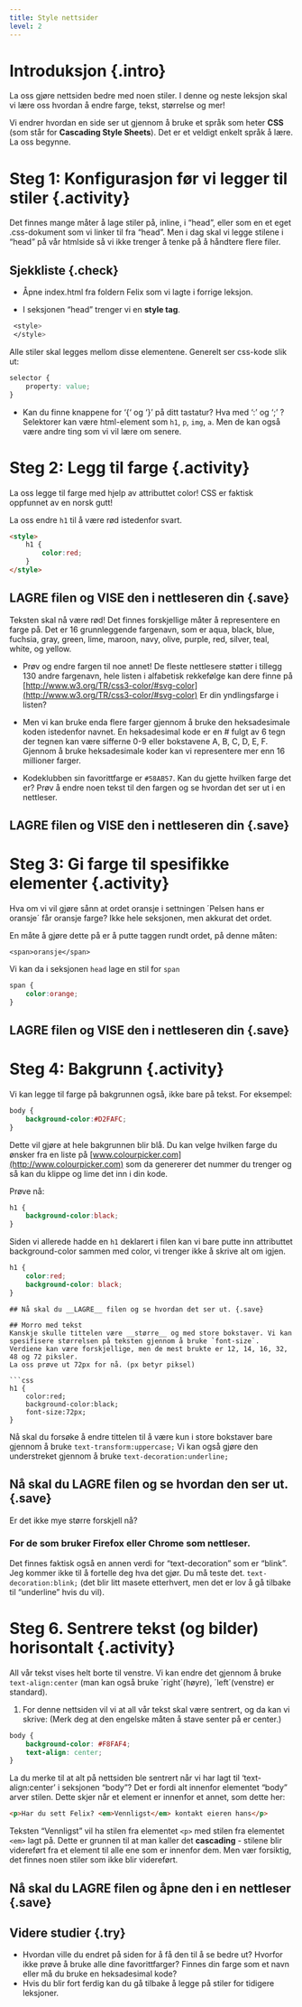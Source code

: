 ```yaml
---
title: Style nettsider
level: 2
---
```


# Introduksjon {.intro}
La oss gjøre nettsiden bedre med noen stiler.
I denne og neste leksjon skal vi lære oss hvordan å endre farge, tekst, størrelse og mer!

Vi endrer hvordan en side ser ut gjennom å bruke et språk som heter __CSS__ (som står for __Cascading Style Sheets__). Det er et veldigt enkelt språk å lære. La oss begynne.


# Steg 1: Konfigurasjon før vi legger til stiler {.activity}
Det finnes mange måter å lage stiler på, inline, i “head”, eller som en et eget .css-dokument som vi linker til fra “head”. Men i dag skal vi legge stilene i “head” på vår htmlside så vi ikke trenger å tenke på å håndtere flere filer.

## Sjekkliste {.check}

+ Åpne index.html fra foldern Felix som vi lagte i forrige leksjon.

+ I seksjonen “head” trenger vi en __style tag__.
```css
 <style>
 </style>
```
Alle stiler skal legges mellom disse elementene. Generelt ser css-kode slik ut:

```css
selector {
	property: value;
}
```

+ Kan du finne knappene for ‘{‘ og ‘}’ på ditt tastatur? Hva med ‘:’ og ‘;’ ?
Selektorer kan være html-element som `h1`, `p`, `img`, `a`. Men de kan også være andre ting som vi vil lære om senere.

# Steg 2: Legg til farge {.activity}

La oss legge til farge med hjelp av attributtet color! CSS er faktisk oppfunnet av en norsk gutt!

La oss endre `h1` til å være rød istedenfor svart.

```html
<style>
	h1 {
  		color:red;
  	}
</style>
```

## __LAGRE__ filen og __VISE__ den i nettleseren din {.save}

Teksten skal nå være rød! Det finnes forskjellige måter å representere en farge på. Det er 16 grunnleggende fargenavn, som er aqua, black, blue, fuchsia, gray, green, lime, maroon, navy, olive, purple, red, silver, teal, white, og yellow.

+ Prøv og endre fargen til noe annet!
De fleste nettlesere støtter i tillegg 130 andre fargenavn, hele listen i alfabetisk rekkefølge kan dere finne på
[http://www.w3.org/TR/css3-color/#svg-color](http://www.w3.org/TR/css3-color/#svg-color) Er din yndlingsfarge i listen?

+ Men vi kan bruke enda flere farger gjennom å bruke den heksadesimale koden istedenfor navnet. En heksadesimal kode er en # fulgt av 6 tegn der tegnen kan være sifferne 0-9 eller bokstavene A, B, C, D, E, F. Gjennom å bruke heksadesimale koder kan vi representere mer enn 16 millioner farger.

+ Kodeklubben sin favorittfarge er `#58AB57`. Kan du gjette hvilken farge det er? Prøv å endre noen tekst til den fargen og se hvordan det ser ut i en nettleser.

## __LAGRE__ filen og __VISE__ den i nettleseren din {.save}

# Steg 3: Gi farge til spesifikke elementer {.activity}

Hva om vi vil gjøre sånn at ordet oransje i settningen ´Pelsen hans er oransje´ får oransje farge? Ikke hele seksjonen, men akkurat det ordet.

En måte å gjøre dette på er å putte taggen <span> rundt ordet, på denne måten:

`<span>oransje</span>`

Vi kan da i seksjonen `head` lage en stil for `span`

```css
span {
	color:orange;
}
```

## __LAGRE__ filen og __VISE__ den i nettleseren din {.save}

# Steg 4: Bakgrunn {.activity}

Vi kan legge til farge på bakgrunnen også, ikke bare på tekst. For eksempel:

```css
body {
	background-color:#D2FAFC;
}
```

Dette vil gjøre at hele bakgrunnen blir blå. Du kan velge hvilken farge du ønsker fra en liste på [www.colourpicker.com](http://www.colourpicker.com) som da genererer det nummer du trenger og så kan du klippe og lime det inn i din kode.

Prøve nå:

```css
h1 {
	background-color:black;
}
```

Siden vi allerede hadde en `h1` deklarert i filen kan vi bare putte inn attributtet background-color sammen med color, vi trenger ikke å skrive alt om igjen.

```css
h1 {
	color:red;
	background-color: black;
}
```

```
## Nå skal du __LAGRE__ filen og se hvordan det ser ut. {.save}

## Morro med tekst
Kanskje skulle tittelen være __større__ og med store bokstaver. Vi kan spesifisere størrelsen på teksten gjennom å bruke `font-size`. Verdiene kan være forskjellige, men de mest brukte er 12, 14, 16, 32, 48 og 72 piksler.
La oss prøve ut 72px for nå. (px betyr piksel)

```css
h1 {
    color:red;
    background-color:black;
    font-size:72px;
}
```

Nå skal du forsøke å endre tittelen til å være kun i store bokstaver bare gjennom å bruke `text-transform:uppercase;` Vi kan også gjøre den understreket gjennom å bruke `text-decoration:underline;`

## Nå skal du __LAGRE__ filen og se hvordan den ser ut. {.save}

Er det ikke mye større forskjell nå?

### For de som bruker Firefox eller Chrome som nettleser.
Det finnes faktisk også en annen verdi for “text-decoration” som er “blink”. Jeg kommer ikke til å fortelle deg hva det gjør. Du må teste det. `text-decoration:blink;` (det blir litt masete etterhvert, men det er lov å gå tilbake til “underline” hvis du vil).

# Steg 6. Sentrere tekst (og bilder) horisontalt {.activity}

All vår tekst vises helt borte til venstre. Vi kan endre det gjennom å bruke `text-align:center` (man kan også bruke ´right´(høyre), ´left´(venstre) er standard).
1. For denne nettsiden vil vi at all vår tekst skal være sentrert, og da kan vi skrive: (Merk deg at den engelske måten å stave senter på er center.)

```css
body {
    background-color: #F8FAF4;
    text-align: center;
}
```
La du merke til at alt på nettsiden ble sentrert når vi har lagt til ‘text-align:center’ i seksjonen “body”? Det er fordi alt innenfor elementet “body” arver stilen. Dette skjer når et element er innenfor et annet, som dette her:

```html
<p>Har du sett Felix? <em>Vennligst</em> kontakt eieren hans</p>
```

Teksten “Vennligst” vil ha stilen fra elementet `<p>` med stilen fra elementet `<em>` lagt på. Dette er grunnen til at man kaller det __cascading__ - stilene blir videreført fra et element til alle ene som er innenfor dem.
Men vær forsiktig, det finnes noen stiler som ikke blir videreført.

## Nå skal du __LAGRE__ filen og åpne den i en nettleser {.save}

## Videre studier {.try}

+ Hvordan ville du endret på siden for å få den til å se bedre ut? Hvorfor ikke prøve å bruke alle dine favorittfarger? Finnes din farge som et navn eller må du bruke en heksadesimal kode?
+ Hvis du blir fort ferdig kan du gå tilbake å legge på stiler for tidigere leksjoner.
